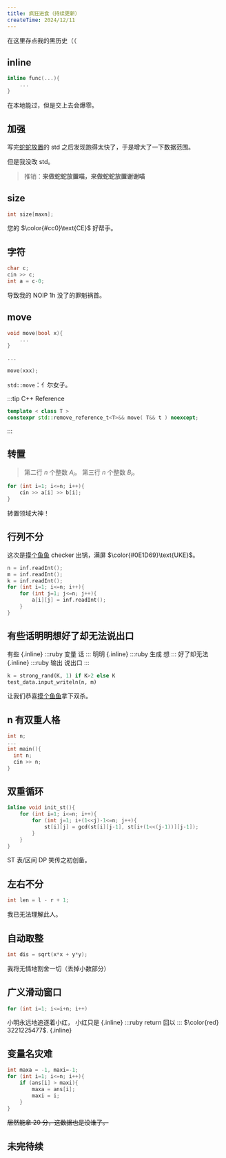 ```yaml
---
title: 疯狂进食（持续更新）
createTime: 2024/12/11
---
```


在这里存点我的黑历史（（

## inline

```cpp
inline func(...){
    ...
}
```

在本地能过，但是交上去会爆零。

## 加强

写完[蛇蛇放置](https://www.luogu.com.cn/problem/U511581)的 std 之后发现跑得太快了，于是增大了一下数据范围。

但是我没改 std。

> 推销：**来做蛇蛇放置喵，来做蛇蛇放置谢谢喵**

## size

```cpp
int size[maxn];
```

您的 $\color{#cc0}\text{CE}$ 好帮手。

## 字符

```cpp
char c;
cin >> c;
int a = c-0;
```

导致我的 NOIP 1h 没了的罪魁祸首。

## move

```cpp
void move(bool x){
    ...
}

...

move(xxx);
```

`std::move`：亻尔女子。

:::tip C++ Reference

```cpp
template < class T >
constexpr std::remove_reference_t<T>&& move( T&& t ) noexcept;
```

:::

## 转置

> 第二行 $n$ 个整数 $A_i$。
> 第三行 $n$ 个整数 $B_i$。

```cpp
for (int i=1; i<=n; i++){
    cin >> a[i] >> b[i];
}
```

转置领域大神！

## 行列不分

这次是[摸个鱼鱼](https://www.luogu.com.cn/problem/U514748) checker 出锅，满屏 $\color{#0E1D69}\text{UKE}$。

```cpp
n = inf.readInt();
m = inf.readInt();
k = inf.readInt();
for (int i=1; i<=n; i++){
    for (int j=1; j<=n; j++){
        a[i][j] = inf.readInt();
    }
}
```

## 有些话明明想好了却无法说出口

有些 {.inline}
:::ruby 变量
话
:::
明明 {.inline}
:::ruby 生成
想
:::
好了却无法 {.inline}
:::ruby 输出
说出口
:::

```python
k = strong_rand(K, 1) if K>2 else K
test_data.input_writeln(n, m)
```

让我们恭喜[摸个鱼鱼](https://www.luogu.com.cn/problem/U514748)拿下双杀。

## n 有双重人格

```cpp
int n;
...
int main(){
  int n;
  cin >> n;
}
```

## 双重循环

```cpp
inline void init_st(){
    for (int i=1; i<=n; i++){
        for (int j=1; i+(1<<j)-1<=n; j++){
            st[i][j] = gcd(st[i][j-1], st[i+(1<<(j-1))][j-1]);
        }
    }
}
```

ST 表/区间 DP 笑传之初创备。

## 左右不分

```cpp
int len = l - r + 1;
```

我已无法理解此人。

## 自动取整

```cpp
int dis = sqrt(x*x + y*y);
```

我将无情地割舍一切（丢掉小数部分）

## 广义滑动窗口

```cpp
for (int i=1; i<=i+n; i++)
```

小明永远地追逐着小红，
小红只是 {.inline}
:::ruby return
回以
:::
$\color{red} 3221225477$. {.inline}

## 变量名灾难

```cpp
int maxa = -1, maxi=-1;
for (int i=1; i<=n; i++){
    if (ans[i] > maxi){
        maxa = ans[i];
        maxi = i;
    }
}
```

~~居然能拿 20 分，这数据也是没谁了。~~

## 未完待续
